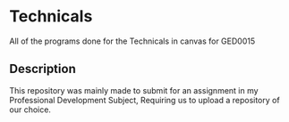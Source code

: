 # Technicals
All of the programs done for the Technicals in canvas for GED0015
## Description
This repository was mainly made to submit for an assignment in my Professional Development Subject, Requiring us to upload a repository of our choice.

